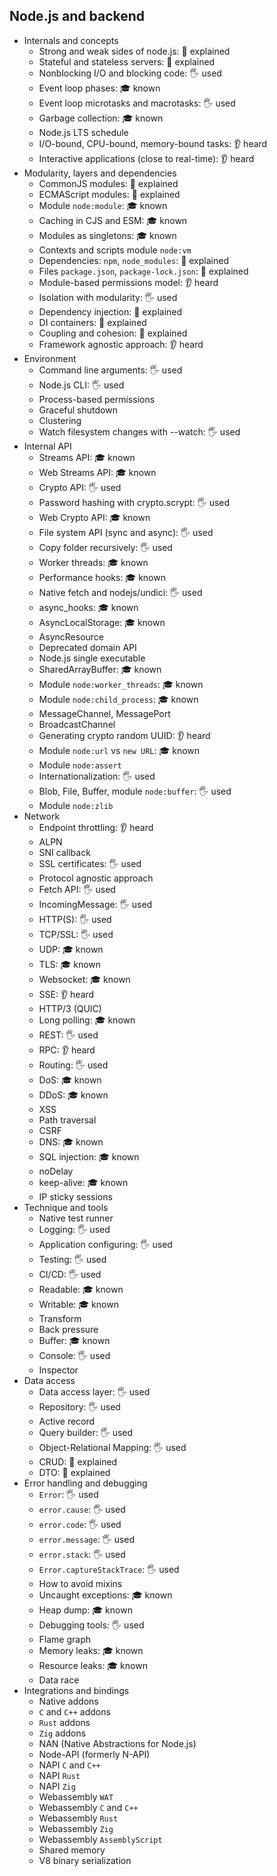 ## Node.js and backend

- Internals and concepts
  - Strong and weak sides of node.js: 🙋 explained
  - Stateful and stateless servers: 🙋 explained
  - Nonblocking I/O and blocking code: 🖐️ used
  - Event loop phases: 🎓 known
  - Event loop microtasks and macrotasks: 🖐️ used
  - Garbage collection: 🎓 known
  - Node.js LTS schedule
  - I/O-bound, CPU-bound, memory-bound tasks: 👂 heard
  - Interactive applications (close to real-time): 👂 heard
- Modularity, layers and dependencies
  - CommonJS modules: 🙋 explained
  - ECMAScript modules: 🙋 explained
  - Module `node:module`: 🎓 known
  - Caching in CJS and ESM: 🎓 known
  - Modules as singletons: 🎓 known
  - Contexts and scripts module `node:vm`
  - Dependencies: `npm`, `node_modules`: 🙋 explained
  - Files `package.json`, `package-lock.json`: 🙋 explained
  - Module-based permissions model: 👂 heard
  - Isolation with modularity: 🖐️ used
  - Dependency injection: 🙋 explained
  - DI containers: 🙋 explained
  - Coupling and cohesion: 🙋 explained
  - Framework agnostic approach: 👂 heard
- Environment
  - Command line arguments: 🖐️ used
  - Node.js CLI: 🖐️ used
  - Process-based permissions
  - Graceful shutdown
  - Clustering
  - Watch filesystem changes with --watch: 🖐️ used
- Internal API
  - Streams API: 🎓 known
  - Web Streams API: 🎓 known
  - Crypto API: 🖐️ used
  - Password hashing with crypto.scrypt: 🖐️ used
  - Web Crypto API: 🎓 known
  - File system API (sync and async): 🖐️ used
  - Copy folder recursively: 🖐️ used
  - Worker threads: 🎓 known
  - Performance hooks: 🎓 known
  - Native fetch and nodejs/undici: 🖐️ used
  - async_hooks: 🎓 known
  - AsyncLocalStorage: 🎓 known
  - AsyncResource
  - Deprecated domain API
  - Node.js single executable
  - SharedArrayBuffer: 🎓 known
  - Module `node:worker_threads`: 🎓 known
  - Module `node:child_process`: 🎓 known
  - MessageChannel, MessagePort
  - BroadcastChannel
  - Generating crypto random UUID: 👂 heard
  - Module `node:url` vs `new URL`: 🎓 known
  - Module `node:assert`
  - Internationalization: 🖐️ used
  - Blob, File, Buffer, module `node:buffer`: 🖐️ used
  - Module `node:zlib`
- Network
  - Endpoint throttling: 👂 heard
  - ALPN
  - SNI callback
  - SSL certificates: 🖐️ used
  - Protocol agnostic approach
  - Fetch API: 🖐️ used
  - IncomingMessage: 🖐️ used
  - HTTP(S): 🖐️ used
  - TCP/SSL: 🖐️ used
  - UDP: 🎓 known
  - TLS: 🎓 known
  - Websocket: 🎓 known
  - SSE: 👂 heard
  - HTTP/3 (QUIC)
  - Long polling: 🎓 known
  - REST: 🖐️ used
  - RPC: 👂 heard
  - Routing: 🖐️ used
  - DoS: 🎓 known
  - DDoS: 🎓 known
  - XSS
  - Path traversal
  - CSRF
  - DNS: 🎓 known
  - SQL injection: 🎓 known
  - noDelay
  - keep-alive: 🎓 known
  - IP sticky sessions
- Technique and tools
  - Native test runner
  - Logging: 🖐️ used
  - Application configuring: 🖐️ used
  - Testing: 🖐️ used
  - CI/CD: 🖐️ used
  - Readable: 🎓 known
  - Writable: 🎓 known
  - Transform
  - Back pressure
  - Buffer: 🎓 known
  - Console: 🖐️ used
  - Inspector
- Data access
  - Data access layer: 🖐️ used
  - Repository: 🖐️ used
  - Active record
  - Query builder: 🖐️ used
  - Object-Relational Mapping: 🖐️ used
  - CRUD: 🙋 explained
  - DTO: 🙋 explained
- Error handling and debugging
  - `Error`: 🖐️ used
  - `error.cause`: 🖐️ used
  - `error.code`: 🖐️ used
  - `error.message`: 🖐️ used
  - `error.stack`: 🖐️ used
  - `Error.captureStackTrace`: 🖐️ used
  - How to avoid mixins
  - Uncaught exceptions: 🎓 known
  - Heap dump: 🎓 known
  - Debugging tools: 🖐️ used
  - Flame graph
  - Memory leaks: 🎓 known
  - Resource leaks: 🎓 known
  - Data race
- Integrations and bindings
  - Native addons
  - `C` and `C++` addons
  - `Rust` addons
  - `Zig` addons
  - NAN (Native Abstractions for Node.js)
  - Node-API (formerly N-API)
  - NAPI `C` and `C++`
  - NAPI `Rust`
  - NAPI `Zig`
  - Webassembly `WAT`
  - Webassembly `C` and `C++`
  - Webassembly `Rust`
  - Webassembly `Zig`
  - Webassembly `AssemblyScript`
  - Shared memory
  - V8 binary serialization
